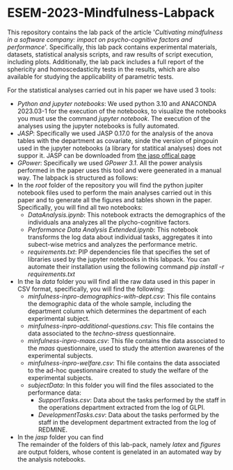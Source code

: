 # ESEM-2023-Mindfulness-Labpack

This repository contains the lab pack of the article '*Cultivating mindfulness in a software company: impact on psycho-cognitive factors and performance*'. Specifically, this lab pack contains experimental materials, datasets, statistical analysis scripts, and raw results of script execution, including plots. Additionally, the lab pack includes a full report of the sphericity and homoscedasticity tests in the results, which are also available for studying the applicability of parametric tests.

For the statistical analyses carried out in his paper we have used 3 tools:
 * *Python and jupyter notebooks*: We used  python 3.10 and ANACONDA 2023.03-1 for the execution of the notebooks, to visualize the notebooks you must use the command *jupyter notebook*. The execution of the analyses using the jupyter notebooks is fully automated.
 * *JASP*: Specifically we used JASP 0.17.0 for the analysis of the anova tables with the department as covariate, sinde the version of pingouin used in the jupyter notebooks (a library for statitical analyses) does not suppor it. JASP can be downloaded from [the jasp offical page](https://jasp-stats.org/)
 * *GPower*: Specifically we used *GPower 3.1*. All the power analysis performed in the paper uses this tool and were geenerated in a manual way.
The labpack is structured as follows:
 * In the *root* folder of the repository you will find the python jupiter notebook files used to perform the main analyses carried out in this paper and to generate all the figures and tables shown in the paper. Specifically, you will find all two notebooks:
   * *DataAnalysis.ipynb*: This notebook extracts the demographics of the individuals ana analyzes all the plycho-cognitive factors.
   * *Performance Data Analysis Extended.ipynb*: This notebook transforms the log data about individual tasks, aggregates it into subect-wise metrics and analyzes the performance metric.
   * *requirements.txt*: PIP dependencies file that specifies the set of libraries used by the jupyter notebooks in this labpack. You can automate their installation using the following command *pip install -r requirements.txt*
 * In the la *data* folder you will find all the raw data used in this paper in CSV format, specifically, you will find the following:
   * *minfulness-inpro-demographics-with-dept.csv*: This file contains the demographic data of the whole sample, including the department column which determines the department of each experimental subject.
   * *minfulness-inpro-additional-questions.csv*: This file contains the data associated to the *techno-stress* questionnaire.
   * *minfulness-inpro-maas.csv*:  This file contains the data associated to the *maas* questionnaire, used to study the attention awarenes of the experimental subjects.
   * *minfulness-inpro-welfare.csv*: Thi file contains the data associated to the ad-hoc questionnaire created to study the welfare of the experimental subjects.
   * *subjectData*: In this folder you will find the files associated to the performance data:
     * *SupportTasks.csv*: Data about the tasks performed by the staff in the operations department extracted from the log of GLPI.
     * *DevelopmentTasks.csv*: Data about the tasks performed by the staff in the development department extracted from the log of REDMINE.
* In the *jasp* folder you can find    
The remainder of the folders of this lab-pack, namely *latex* and *figures*  are output folders, whose content is genelated in an automated way by the analysis notebooks.
